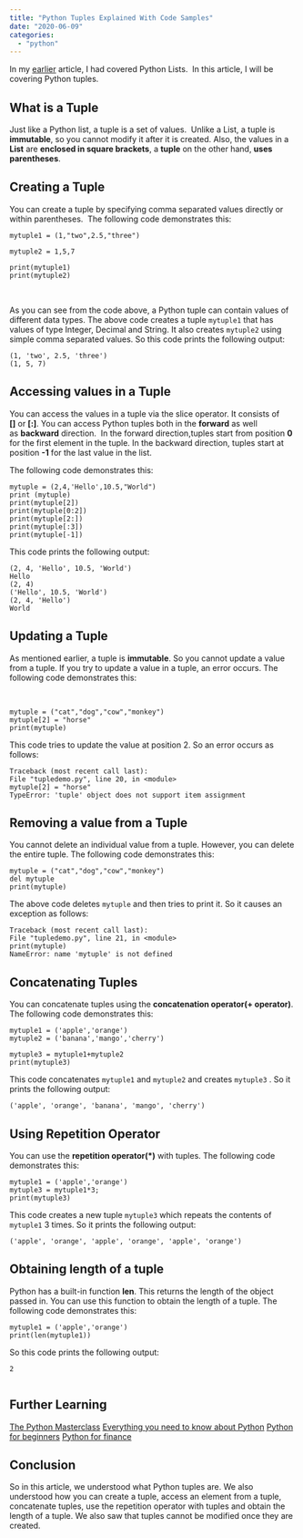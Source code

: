 ```yaml
---
title: "Python Tuples Explained With Code Samples"
date: "2020-06-09"
categories: 
  - "python"
---
```


In my [earlier](https://learnjava.co.in/python-lists-and-list-operations/) article, I had covered Python Lists.  In this article, I will be covering Python tuples.

## What is a Tuple

Just like a Python list, a tuple is a set of values.  Unlike a List, a tuple is **immutable**, so you cannot modify it after it is created. Also, the values in a **List** are **enclosed in square brackets**, a **tuple** on the other hand, **uses parentheses**.

## Creating a Tuple

You can create a tuple by specifying comma separated values directly or within parentheses.  The following code demonstrates this:

```
mytuple1 = (1,"two",2.5,"three")

mytuple2 = 1,5,7

print(mytuple1)
print(mytuple2)
```

 

As you can see from the code above, a Python tuple can contain values of different data types. The above code creates a tuple `mytuple1` that has values of type Integer, Decimal and String. It also creates `mytuple2` using simple comma separated values. So this code prints the following output:

```
(1, 'two', 2.5, 'three')
(1, 5, 7)
```

## Accessing values in a Tuple

You can access the values in a tuple via the slice operator. It consists of **\[\]** or **\[:\]**. You can access Python tuples both in the **forward** as well as **backward** direction.  In the forward direction,tuples start from position **0** for the first element in the tuple. In the backward direction, tuples start at position **\-1** for the last value in the list.

The following code demonstrates this:

```
mytuple = (2,4,'Hello',10.5,"World")
print (mytuple) 
print(mytuple[2]) 
print(mytuple[0:2]) 
print(mytuple[2:]) 
print(mytuple[:3])
print(mytuple[-1])
```

This code prints the following output:

```
(2, 4, 'Hello', 10.5, 'World')
Hello
(2, 4)
('Hello', 10.5, 'World')
(2, 4, 'Hello')
World
```

## Updating a Tuple

As mentioned earlier, a tuple is **immutable**. So you cannot update a value from a tuple. If you try to update a value in a tuple, an error occurs. The following code demonstrates this:

 

```
mytuple = ("cat","dog","cow","monkey")
mytuple[2] = "horse"
print(mytuple)
```

This code tries to update the value at position 2. So an error occurs as follows:

```
Traceback (most recent call last):
File "tupledemo.py", line 20, in <module>
mytuple[2] = "horse"
TypeError: 'tuple' object does not support item assignment
```

## Removing a value from a Tuple

You cannot delete an individual value from a tuple. However, you can delete the entire tuple. The following code demonstrates this:

```
mytuple = ("cat","dog","cow","monkey")
del mytuple
print(mytuple)
```

The above code deletes `mytuple` and then tries to print it. So it causes an exception as follows:

```
Traceback (most recent call last):
File "tupledemo.py", line 21, in <module>
print(mytuple)
NameError: name 'mytuple' is not defined
```

## Concatenating Tuples

You can concatenate tuples using the **concatenation operator(+ operator)**. The following code demonstrates this:

```
mytuple1 = ('apple','orange')
mytuple2 = ('banana','mango','cherry')

mytuple3 = mytuple1+mytuple2
print(mytuple3)
```

This code concatenates `mytuple1` and `mytuple2` and creates `mytuple3` . So it prints the following output:

```
('apple', 'orange', 'banana', 'mango', 'cherry')
```

## Using Repetition Operator

You can use the **repetition operator(\*)** with tuples. The following code demonstrates this:

```
mytuple1 = ('apple','orange')
mytuple3 = mytuple1*3;
print(mytuple3)
```

This code creates a new tuple `mytuple3` which repeats the contents of `mytuple1` 3 times. So it prints the following output:

```
('apple', 'orange', 'apple', 'orange', 'apple', 'orange')
```

## Obtaining length of a tuple

Python has a built-in function **len**. This returns the length of the object passed in. You can use this function to obtain the length of a tuple. The following code demonstrates this:

```
mytuple1 = ('apple','orange')
print(len(mytuple1))
```

So this code prints the following output:

```
2


```

## Further Learning

[The Python Masterclass](https://click.linksynergy.com/deeplink?id=MnzIZAZNE5Y&mid=39197&murl=https%3A%2F%2Fwww.udemy.com%2Fcourse%2Fpython-the-complete-python-developer-course%2F) [Everything you need to know about Python](https://click.linksynergy.com/deeplink?id=MnzIZAZNE5Y&mid=39197&murl=https%3A%2F%2Fwww.udemy.com%2Fcourse%2Fthe-python-bible%2F) [Python for beginners](https://click.linksynergy.com/deeplink?id=MnzIZAZNE5Y&mid=39197&murl=https%3A%2F%2Fwww.udemy.com%2Fcourse%2Fpython-programming-projects%2F) [Python for finance](https://click.linksynergy.com/deeplink?id=MnzIZAZNE5Y&mid=39197&murl=https%3A%2F%2Fwww.udemy.com%2Fcourse%2Fpython-for-finance-investment-fundamentals-data-analytics%2F)

## Conclusion

So in this article, we understood what Python tuples are. We also understood how you can create a tuple, access an element from a tuple, concatenate tuples, use the repetition operator with tuples and obtain the length of a tuple. We also saw that tuples cannot be modified once they are created.
